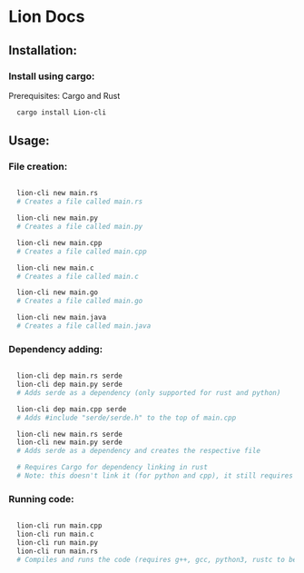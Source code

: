 # Lion Docs

## Installation:
### Install using cargo:
Prerequisites: Cargo and Rust

```bash
  cargo install Lion-cli
```

## Usage:


### File creation:
```bash

  lion-cli new main.rs
  # Creates a file called main.rs

  lion-cli new main.py
  # Creates a file called main.py

  lion-cli new main.cpp
  # Creates a file called main.cpp

  lion-cli new main.c
  # Creates a file called main.c

  lion-cli new main.go
  # Creates a file called main.go

  lion-cli new main.java
  # Creates a file called main.java

```


### Dependency adding:

```bash

  lion-cli dep main.rs serde
  lion-cli dep main.py serde
  # Adds serde as a dependency (only supported for rust and python)

  lion-cli dep main.cpp serde
  # Adds #include "serde/serde.h" to the top of main.cpp

  lion-cli new main.rs serde
  lion-cli new main.py serde
  # Adds serde as a dependency and creates the respective file

  # Requires Cargo for dependency linking in rust
  # Note: this doesn't link it (for python and cpp), it still requires you to create the CMake file

```

### Running code:

```bash

  lion-cli run main.cpp
  lion-cli run main.c
  lion-cli run main.py
  lion-cli run main.rs
  # Compiles and runs the code (requires g++, gcc, python3, rustc to be installed)

```
